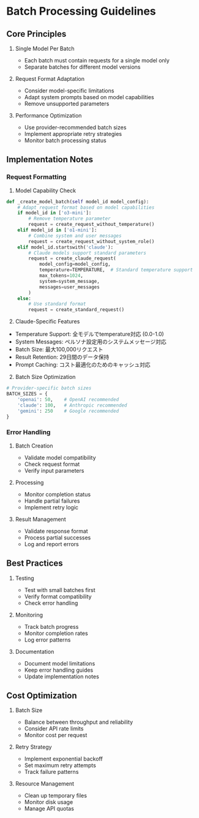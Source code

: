 # Batch Processing Guidelines

## Core Principles

1. Single Model Per Batch
   - Each batch must contain requests for a single model only
   - Separate batches for different model versions

2. Request Format Adaptation
   - Consider model-specific limitations
   - Adapt system prompts based on model capabilities
   - Remove unsupported parameters

3. Performance Optimization
   - Use provider-recommended batch sizes
   - Implement appropriate retry strategies
   - Monitor batch processing status

## Implementation Notes

### Request Formatting

1. Model Capability Check
```python
def _create_model_batch(self model_id model_config):
    # Adapt request format based on model capabilities
    if model_id in ['o3-mini']:
        # Remove temperature parameter
        request = create_request_without_temperature()
    elif model_id in ['o1-mini']:
        # Combine system and user messages
        request = create_request_without_system_role()
    elif model_id.startswith('claude'):
        # Claude models support standard parameters
        request = create_claude_request(
            model_config=model_config,
            temperature=TEMPERATURE,  # Standard temperature support
            max_tokens=1024,
            system=system_message,
            messages=user_messages
        )
    else:
        # Use standard format
        request = create_standard_request()
```

2. Claude-Specific Features
- Temperature Support: 全モデルでtemperature対応 (0.0-1.0)
- System Messages: ペルソナ設定用のシステムメッセージ対応
- Batch Size: 最大100,000リクエスト
- Result Retention: 29日間のデータ保持
- Prompt Caching: コスト最適化のためのキャッシュ対応

2. Batch Size Optimization
```python
# Provider-specific batch sizes
BATCH_SIZES = {
    'openai': 50,    # OpenAI recommended
    'claude': 100,   # Anthropic recommended
    'gemini': 250    # Google recommended
}
```

### Error Handling

1. Batch Creation
   - Validate model compatibility
   - Check request format
   - Verify input parameters

2. Processing
   - Monitor completion status
   - Handle partial failures
   - Implement retry logic

3. Result Management
   - Validate response format
   - Process partial successes
   - Log and report errors

## Best Practices

1. Testing
   - Test with small batches first
   - Verify format compatibility
   - Check error handling

2. Monitoring
   - Track batch progress
   - Monitor completion rates
   - Log error patterns

3. Documentation
   - Document model limitations
   - Keep error handling guides
   - Update implementation notes

## Cost Optimization

1. Batch Size
   - Balance between throughput and reliability
   - Consider API rate limits
   - Monitor cost per request

2. Retry Strategy
   - Implement exponential backoff
   - Set maximum retry attempts
   - Track failure patterns

3. Resource Management
   - Clean up temporary files
   - Monitor disk usage
   - Manage API quotas

